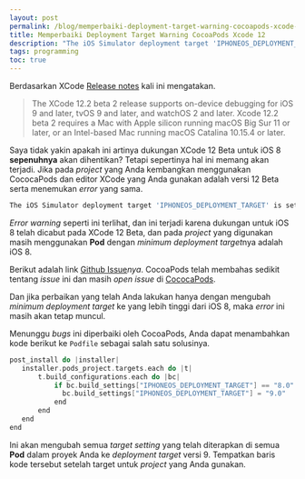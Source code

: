 ```yaml
---
layout: post
permalink: /blog/memperbaiki-deployment-target-warning-cocoapods-xcode-12
title: Memperbaiki Deployment Target Warning CocoaPods Xcode 12
description: "The iOS Simulator deployment target 'IPHONEOS_DEPLOYMENT_TARGET' is set to 8.0, but the range of supported deployment target versions is 9.0 to 14.0.99."
tags: programming
toc: true
---
```


Berdasarkan XCode [Release notes](https://developer.apple.com/documentation/xcode-release-notes/xcode-12_2-beta-release-notes) kali ini mengatakan.

> The XCode 12.2 beta 2 release supports on-device debugging for iOS 9 and later, tvOS 9 and later, and watchOS 2 and later. Xcode 12.2 beta 2 requires a Mac with Apple silicon running macOS Big Sur 11 or later, or an Intel-based Mac running macOS Catalina 10.15.4 or later.

Saya tidak yakin apakah ini artinya dukungan XCode 12 Beta untuk iOS 8 **sepenuhnya** akan dihentikan? Tetapi sepertinya hal ini memang akan terjadi. Jika pada *project* yang Anda kembangkan menggunakan CococaPods dan editor XCode yang Anda gunakan adalah versi 12 Beta serta menemukan *error* yang sama.

```bash
The iOS Simulator deployment target 'IPHONEOS_DEPLOYMENT_TARGET' is set to 8.0, but the range of supported deployment target versions is 9.0 to 14.0.99.
```

*Error warning* seperti ini terlihat, dan ini terjadi karena dukungan untuk iOS 8 telah dicabut pada XCode 12 Beta, dan pada *project* yang digunakan masih menggunakan **Pod** dengan *minimum deployment target*nya adalah iOS 8.

Berikut adalah link [Github Issue](https://github.com/CocoaPods/CocoaPods/issues/7314)*nya*. CocoaPods telah membahas sedikit tentang *issue* ini dan masih *open issue* di [CococaPods](https://github.com/CocoaPods/CocoaPods/issues/9884).

Dan jika perbaikan yang telah Anda lakukan hanya dengan mengubah *minimum deployment target* ke yang lebih tinggi dari iOS 8, maka *error* ini masih akan tetap muncul.

Menunggu *bugs* ini diperbaiki oleh CocoaPods, Anda dapat menambahkan kode berikut ke `Podfile` sebagai salah satu solusinya.

```swift
post_install do |installer|
   installer.pods_project.targets.each do |t|
       t.build_configurations.each do |bc|
           if bc.build_settings["IPHONEOS_DEPLOYMENT_TARGET"] == "8.0"
             bc.build_settings["IPHONEOS_DEPLOYMENT_TARGET"] = "9.0"
           end
       end
   end
end
```

Ini akan mengubah semua *target setting* yang telah diterapkan di semua **Pod** dalam proyek Anda ke *deployment target* versi 9. Tempatkan baris kode tersebut setelah target untuk *project* yang Anda gunakan.
